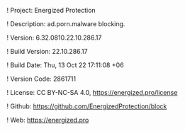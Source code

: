 ! Project: Energized Protection

! Description: ad.porn.malware blocking.

! Version: 6.32.0810.22.10.286.17

! Build Version: 22.10.286.17

! Build Date: Thu, 13 Oct 22 17:11:08 +06

! Version Code: 2861711

! License: CC BY-NC-SA 4.0, https://energized.pro/license

! Github: https://github.com/EnergizedProtection/block

! Web: https://energized.pro

